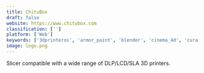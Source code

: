 ```yaml
---
title: ChituBox
draft: false 
website: https://www.chitubox.com
classification: ['']
platform: ['Web']
keywords: ['3dprinteros', 'armor_paint', 'blender', 'cinema_4d', 'cura', 'magicavoxel', 'mattercontrol', 'octoprint', 'onshape', 'photonic3d', 'printrun', 'repetier', 'sculptris', 'simplify3d', 'sketchup', 'slic3r', 'world_machine', 'nanodlp']
image: logo.png
---
```

Slicer compatible with a wide range of DLP/LCD/SLA 3D printers.